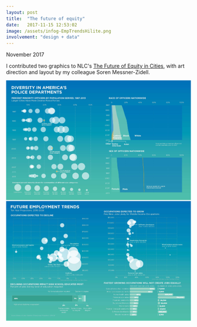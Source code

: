 ```yaml
---
layout: post
title:  "The future of equity"
date:   2017-11-15 12:53:02
image: /assets/infog-EmpTrendsHilite.png
involvement: "design + data"
---
```



<p class="date" markdown="1">
November 2017
</p>


I contributed two graphics to NLC's [The Future of Equity in Cities](http://www.nlc.org/article/urban-growth-trends-and-rise-of-tech-in-cities-point-to-widening-disparities), with art direction and layout by my colleague Soren Messner-Zidell.


![Future employment trends](/assets/infog-police.jpg)
![Police force demographics 1987-2013](/assets/infog-FutureEmpTrends.jpg)

